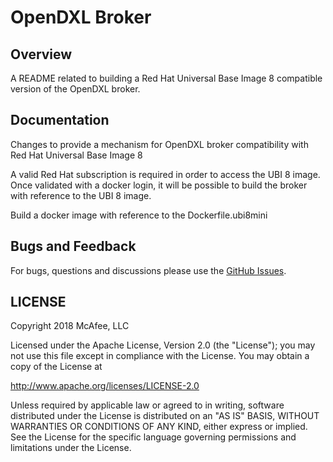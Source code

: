 # OpenDXL Broker

## Overview

A README related to building a Red Hat Universal Base Image 8 compatible version of the OpenDXL broker.

## Documentation
Changes to provide a mechanism for OpenDXL broker compatibility with Red Hat Universal Base Image 8

A valid Red Hat subscription is required in order to access the UBI 8 image. 
Once validated with a docker login, it will be possible to build the broker with reference to the UBI 8 image.

Build a docker image with reference to the Dockerfile.ubi8mini

## Bugs and Feedback

For bugs, questions and discussions please use the [GitHub Issues](https://github.com/opendxl/opendxl-broker/issues).

## LICENSE

Copyright 2018 McAfee, LLC

Licensed under the Apache License, Version 2.0 (the "License"); you may not use this file except in compliance with the License. You may obtain a copy of the License at

http://www.apache.org/licenses/LICENSE-2.0

Unless required by applicable law or agreed to in writing, software distributed under the License is distributed on an "AS IS" BASIS, WITHOUT WARRANTIES OR CONDITIONS OF ANY KIND, either express or implied. See the License for the specific language governing permissions and limitations under the License.

